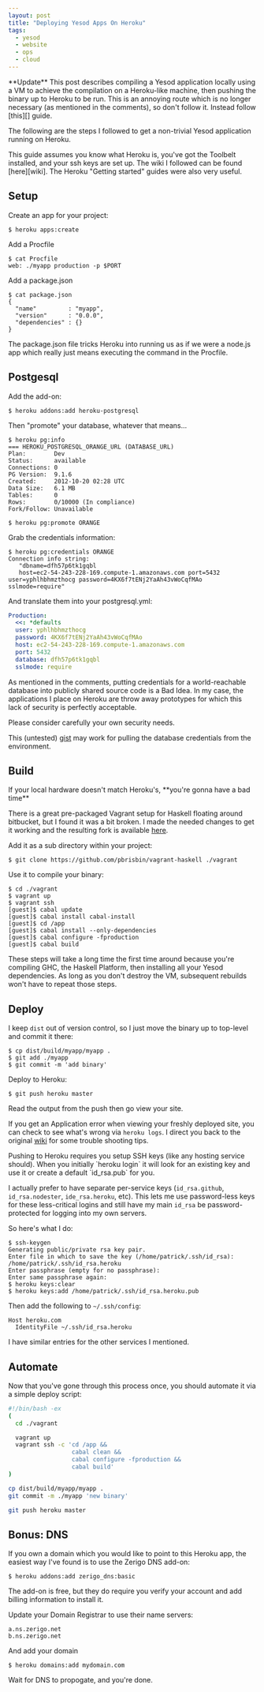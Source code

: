 ```yaml
---
layout: post
title: "Deploying Yesod Apps On Heroku"
tags:
  - yesod
  - website
  - ops
  - cloud
---
```


<div class="well">
**Update** This post describes compiling a Yesod application locally 
using a VM to achieve the compilation on a Heroku-like machine, then 
pushing the binary up to Heroku to be run. This is an annoying route 
which is no longer necessary (as mentioned in the comments), so don't 
follow it. Instead follow [this][] guide.
</div>

[this]: http://brianmckenna.org/blog/haskell_buildpack_heroku

The following are the steps I followed to get a non-trivial Yesod 
application running on Heroku.

<div class="well">
This guide assumes you know what Heroku is, you've got the Toolbelt 
installed, and your ssh keys are set up. The wiki I followed can be 
found [here][wiki]. The Heroku "Getting started" guides were also very 
useful.
</div>

[wiki]: https://github.com/yesodweb/yesod/wiki/Deploying-Yesod-Apps-to-Heroku

## Setup

Create an app for your project:

```
$ heroku apps:create
```

Add a Procfile

```
$ cat Procfile
web: ./myapp production -p $PORT
```

Add a package.json

```
$ cat package.json
{
  "name"         : "myapp",
  "version"      : "0.0.0",
  "dependencies" : {}
}
```

<div class="well">
The package.json file tricks Heroku into running us as if we were a 
node.js app which really just means executing the command in the 
Procfile.
</div>

## Postgesql

Add the add-on:

```
$ heroku addons:add heroku-postgresql
```

Then "promote" your database, whatever that means...

```
$ heroku pg:info
=== HEROKU_POSTGRESQL_ORANGE_URL (DATABASE_URL)
Plan:        Dev
Status:      available
Connections: 0
PG Version:  9.1.6
Created:     2012-10-20 02:28 UTC
Data Size:   6.1 MB
Tables:      0
Rows:        0/10000 (In compliance)
Fork/Follow: Unavailable

$ heroku pg:promote ORANGE
```

Grab the credentials information:

```
$ heroku pg:credentials ORANGE
Connection info string:
   "dbname=dfh57p6tk1gqbl 
   host=ec2-54-243-228-169.compute-1.amazonaws.com port=5432 user=yphlhbhmzthocg password=4KX6f7tENj2YaAh43vWoCqfMAo sslmode=require"
```

And translate them into your postgresql.yml:

```yaml 
Production:
  <<: *defaults
  user: yphlhbhmzthocg
  password: 4KX6f7tENj2YaAh43vWoCqfMAo
  host: ec2-54-243-228-169.compute-1.amazonaws.com
  port: 5432
  database: dfh57p6tk1gqbl
  sslmode: require
```

<div class="well">
As mentioned in the comments, putting credentials for a world-reachable 
database into publicly shared source code is a Bad Idea. In my case, the 
applications I place on Heroku are throw away prototypes for which this 
lack of security is perfectly acceptable.

Please consider carefully your own security needs.

This (untested) [gist][] may work for pulling the database credentials 
from the environment.
</div>

[gist]: https://gist.github.com/pbrisbin/5156677

## Build

<div class="well">
If your local hardware doesn't match Heroku's, **you're gonna have a bad 
time**
</div>

There is a great pre-packaged Vagrant setup for Haskell floating around 
bitbucket, but I found it was a bit broken. I made the needed changes to 
get it working and the resulting fork is available [here][].

[here]: https://github.com/pbrisbin/vagrant-haskell

Add it as a sub directory within your project:

```
$ git clone https://github.com/pbrisbin/vagrant-haskell ./vagrant
```

Use it to compile your binary:

```
$ cd ./vagrant
$ vagrant up
$ vagrant ssh
[guest]$ cabal update
[guest]$ cabal install cabal-install
[guest]$ cd /app
[guest]$ cabal install --only-dependencies
[guest]$ cabal configure -fproduction
[guest]$ cabal build
```

<div class="well">
These steps will take a long time the first time around because you're 
compiling GHC, the Haskell Platform, then installing all your Yesod 
dependencies. As long as you don't destroy the VM, subsequent rebuilds 
won't have to repeat those steps.
</div>

## Deploy

I keep `dist` out of version control, so I just move the binary up to 
top-level and commit it there:

```
$ cp dist/build/myapp/myapp .
$ git add ./myapp
$ git commit -m 'add binary'
```

Deploy to Heroku:

```
$ git push heroku master
```

Read the output from the push then go view your site.

If you get an Application error when viewing your freshly deployed site, 
you can check to see what's wrong via `heroku logs`. I direct you back 
to the original [wiki][] for some trouble shooting tips.

<div class="well">
Pushing to Heroku requires you setup SSH keys (like any hosting service 
should). When you initially `heroku login` it will look for an existing 
key and use it or create a default `id_rsa.pub` for you.

I actually prefer to have separate per-service keys (`id_rsa.github`, 
`id_rsa.nodester`, `ide_rsa.heroku`, etc). This lets me use 
password-less keys for these less-critical logins and still have my main 
`id_rsa` be password-protected for logging into my own servers.

So here's what I do:

```
$ ssh-keygen
Generating public/private rsa key pair.
Enter file in which to save the key (/home/patrick/.ssh/id_rsa): /home/patrick/.ssh/id_rsa.heroku
Enter passphrase (empty for no passphrase):
Enter same passphrase again:
$ heroku keys:clear
$ heroku keys:add /home/patrick/.ssh/id_rsa.heroku.pub
```

Then add the following to `~/.ssh/config`:

```
Host heroku.com
  IdentityFile ~/.ssh/id_rsa.heroku
```

I have similar entries for the other services I mentioned.
</div>

## Automate

Now that you've gone through this process once, you should automate it 
via a simple deploy script:

```bash 
#!/bin/bash -ex
(
  cd ./vagrant

  vagrant up
  vagrant ssh -c 'cd /app &&
                  cabal clean &&
                  cabal configure -fproduction &&
                  cabal build'
)

cp dist/build/myapp/myapp .
git commit -m ./myapp 'new binary'

git push heroku master
```

## Bonus: DNS

If you own a domain which you would like to point to this Heroku app, 
the easiest way I've found is to use the Zerigo DNS add-on:

```
$ heroku addons:add zerigo_dns:basic
```

<div class="well">
The add-on is free, but they do require you verify your account and add 
billing information to install it.
</div>

Update your Domain Registrar to use their name servers:

```
a.ns.zerigo.net
b.ns.zerigo.net
```

And add your domain

```
$ heroku domains:add mydomain.com
```

Wait for DNS to propogate, and you're done.
